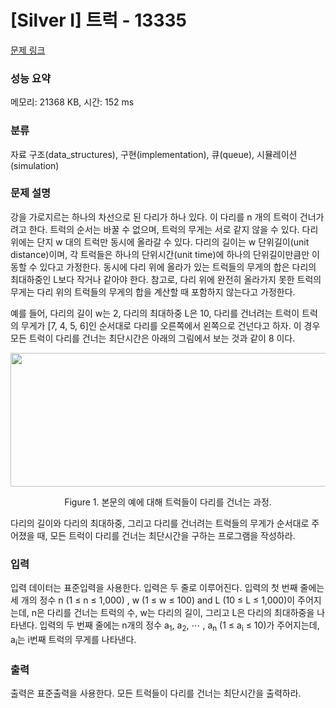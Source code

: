 # [Silver I] 트럭 - 13335 

[문제 링크](https://www.acmicpc.net/problem/13335) 

### 성능 요약

메모리: 21368 KB, 시간: 152 ms

### 분류

자료 구조(data_structures), 구현(implementation), 큐(queue), 시뮬레이션(simulation)

### 문제 설명

<p>강을 가로지르는 하나의 차선으로 된 다리가 하나 있다. 이 다리를 n 개의 트럭이 건너가려고 한다. 트럭의 순서는 바꿀 수 없으며, 트럭의 무게는 서로 같지 않을 수 있다. 다리 위에는 단지 w 대의 트럭만 동시에 올라갈 수 있다. 다리의 길이는 w 단위길이(unit distance)이며, 각 트럭들은 하나의 단위시간(unit time)에 하나의 단위길이만큼만 이동할 수 있다고 가정한다. 동시에 다리 위에 올라가 있는 트럭들의 무게의 합은 다리의 최대하중인 L보다 작거나 같아야 한다. 참고로, 다리 위에 완전히 올라가지 못한 트럭의 무게는 다리 위의 트럭들의 무게의 합을 계산할 때 포함하지 않는다고 가정한다.</p>

<p>예를 들어, 다리의 길이 w는 2, 다리의 최대하중 L은 10, 다리를 건너려는 트럭이 트럭의 무게가 [7, 4, 5, 6]인 순서대로 다리를 오른쪽에서 왼쪽으로 건넌다고 하자. 이 경우 모든 트럭이 다리를 건너는 최단시간은 아래의 그림에서 보는 것과 같이 8 이다.</p>

<p style="text-align: center;"><img alt="" src="https://onlinejudgeimages.s3-ap-northeast-1.amazonaws.com/problem/13335/1.png" style="height:214px; width:664px"></p>

<p style="text-align: center;">Figure 1. 본문의 예에 대해 트럭들이 다리를 건너는 과정.</p>

<p>다리의 길이와 다리의 최대하중, 그리고 다리를 건너려는 트럭들의 무게가 순서대로 주어졌을 때, 모든 트럭이 다리를 건너는 최단시간을 구하는 프로그램을 작성하라.</p>

### 입력 

 <p>입력 데이터는 표준입력을 사용한다. 입력은 두 줄로 이루어진다. 입력의 첫 번째 줄에는 세 개의 정수 n (1 ≤ n ≤ 1,000) , w (1 ≤ w ≤ 100) and L (10 ≤ L ≤ 1,000)이 주어지는데, n은 다리를 건너는 트럭의 수, w는 다리의 길이, 그리고 L은 다리의 최대하중을 나타낸다. 입력의 두 번째 줄에는 n개의 정수 a<sub>1</sub>, a<sub>2</sub>, ⋯ , a<sub>n</sub> (1 ≤ a<sub>i</sub> ≤ 10)가 주어지는데, a<sub>i</sub>는 i번째 트럭의 무게를 나타낸다.</p>

### 출력 

 <p>출력은 표준출력을 사용한다. 모든 트럭들이 다리를 건너는 최단시간을 출력하라.</p>

